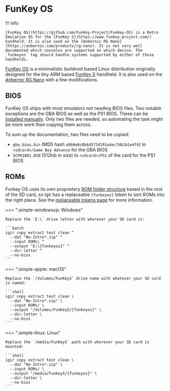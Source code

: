 # FunKey OS

!!! info

    [FunKey OS](https://github.com/FunKey-Project/FunKey-OS) is a Retro Emulation OS for the [FunKey S](https://www.funkey-project.com/) handheld. It is also used on the [Anbernic RG Nano](https://anbernic.com/products/rg-nano). It is not very well documented which consoles are supported on which device. The `funkeyos` tag should handle systems supported by either of those handhelds.

[FunKey OS](https://github.com/FunKey-Project/FunKey-OS) is a minimalistic buildroot based Linux distribution originally designed for the tiny ARM based [FunKey S](https://www.funkey-project.com/) handheld. It is also used on the [Anbernic RG Nano](https://anbernic.com/products/rg-nano) with a few modifications.

## BIOS

FunKey OS ships with most emulators not needing BIOS files. Two notable exceptions are the GBA BIOS as well as the PS1 BIOS. These can be [installed manually](https://doc.funkey-project.com/user_manual/tutorials/software/gba_bios/). Only two files are needed, so automating the task might be more work than copying them across.

To sum up the documentation, two files need to be copied:

* `gba_bios.bin` (MD5 hash `a860e8c0b6d573d191e4ec7db1b1e4f6`) to `<sdcard>/Game Boy Advance` for the GBA BIOS
* `SCPH1001.BIN` (512kib in size) to `<sdcard>/PS1` of the card for the PS1 BIOS

## ROMs

Funkey OS uses its own proprietary [ROM folder structure](https://github.com/FunKey-Project/FunKey-OS/tree/master/FunKey/board/funkey/rootfs-overlay/usr/games/collections) based in the root of the SD card, so Igir has a replaceable `{funkeyos}` token to sort ROMs into the right place. See the [replaceable tokens page](../../output/tokens.md) for more information.

=== ":simple-windowsxp: Windows"

    Replace the `E:\` drive letter with wherever your SD card is:

    ```batch
    igir copy extract test clean ^
      --dat "No-Intro*.zip" ^
      --input ROMs\ ^
      --output "E:\{funkeyos}" ^
      --dir-letter ^
      --no-bios
    ```

=== ":simple-apple: macOS"

    Replace the `/Volumes/FunKeyS` drive name with whatever your SD card is named:

    ```shell
    igir copy extract test clean \
      --dat "No-Intro*.zip" \
      --input ROMs/ \
      --output "/Volumes/FunKeyS/{funkeyos}" \
      --dir-letter \
      --no-bios
    ```

=== ":simple-linux: Linux"

    Replace the `/media/FunKeyS` path with wherever your SD card is mounted:

    ```shell
    igir copy extract test clean \
      --dat "No-Intro*.zip" \
      --input ROMs/ \
      --output "/media/FunKeyS/{funkeyos}" \
      --dir-letter \
      --no-bios
    ```
